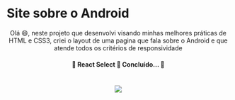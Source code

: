 ​	<h1> Site sobre o Android </h1>

<p align="center">Olá 😄, neste projeto que desenvolvi visando minhas melhores práticas de HTML e CSS3, criei o layout de uma pagina que fala sobre o Android e que atende todos os critérios de responsividade</p>

  <h4 align="center"> 
	🚧  React Select 🚀 Concluído...  🚧
</h4>

<h1 align= center>
	<img 
		src="https://media.giphy.com/media/5OAoHNvtUZzAeK4P2H/giphy.gif"
	/>
</h1>